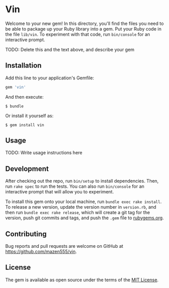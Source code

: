 # Vin

Welcome to your new gem! In this directory, you'll find the files you need to be able to package up your Ruby library into a gem. Put your Ruby code in the file `lib/vin`. To experiment with that code, run `bin/console` for an interactive prompt.

TODO: Delete this and the text above, and describe your gem

## Installation

Add this line to your application's Gemfile:

```ruby
gem 'vin'
```

And then execute:

    $ bundle

Or install it yourself as:

    $ gem install vin

## Usage

TODO: Write usage instructions here

## Development

After checking out the repo, run `bin/setup` to install dependencies. Then, run `rake spec` to run the tests. You can also run `bin/console` for an interactive prompt that will allow you to experiment.

To install this gem onto your local machine, run `bundle exec rake install`. To release a new version, update the version number in `version.rb`, and then run `bundle exec rake release`, which will create a git tag for the version, push git commits and tags, and push the `.gem` file to [rubygems.org](https://rubygems.org).

## Contributing

Bug reports and pull requests are welcome on GitHub at https://github.com/mazen555/vin.


## License

The gem is available as open source under the terms of the [MIT License](http://opensource.org/licenses/MIT).

